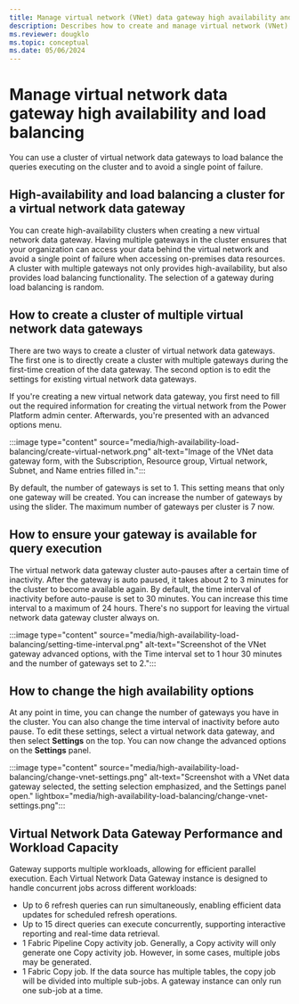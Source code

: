 ```yaml
---
title: Manage virtual network (VNet) data gateway high availability and load balancing
description: Describes how to create and manage virtual network (VNet) data gateway clusters for high availability and load balancing.
ms.reviewer: dougklo
ms.topic: conceptual
ms.date: 05/06/2024
---
```


# Manage virtual network data gateway high availability and load balancing

You can use a cluster of virtual network data gateways to load balance the queries executing on the cluster and to avoid a single point of failure.

## High-availability and load balancing a cluster for a virtual network data gateway

You can create high-availability clusters when creating a new virtual network data gateway. Having multiple gateways in the cluster ensures that your organization can access your data behind the virtual network and avoid a single point of failure when accessing on-premises data resources. A cluster with multiple gateways not only provides high-availability, but also provides load balancing functionality. The selection of a gateway during load balancing is random.

## How to create a cluster of multiple virtual network data gateways

There are two ways to create a cluster of virtual network data gateways. The first one is to directly create a cluster with multiple gateways during the first-time creation of the data gateway. The second option is to edit the settings for existing virtual network data gateways.

If you're creating a new virtual network data gateway, you first need to fill out the required information for creating the virtual network from the Power Platform admin center. Afterwards, you're presented with an advanced options menu.

:::image type="content" source="media/high-availability-load-balancing/create-virtual-network.png" alt-text="Image of the VNet data gateway form, with the Subscription, Resource group, Virtual network, Subnet, and Name entries filled in.":::

By default, the number of gateways is set to 1. This setting means that only one gateway will be created. You can increase the number of gateways by using the slider. The maximum number of gateways per cluster is 7 now.

## How to ensure your gateway is available for query execution

The virtual network data gateway cluster auto-pauses after a certain time of inactivity. After the gateway is auto paused, it takes about 2 to 3 minutes for the cluster to become available again. By default, the time interval of inactivity before auto-pause is set to 30 minutes. You can increase this time interval to a maximum of 24 hours. There's no support for leaving the virtual network data gateway cluster always on.

:::image type="content" source="media/high-availability-load-balancing/setting-time-interval.png" alt-text="Screenshot of the VNet gateway advanced options, with the Time interval set to 1 hour 30 minutes and the number of gateways set to 2.":::

## How to change the high availability options

At any point in time, you can change the number of gateways you have in the cluster. You can also change the time interval of inactivity before auto pause. To edit these settings, select a virtual network data gateway, and then select **Settings** on the top. You can now change the advanced options on the **Settings** panel.

:::image type="content" source="media/high-availability-load-balancing/change-vnet-settings.png" alt-text="Screenshot with a VNet data gateway selected, the setting selection emphasized, and the Settings panel open." lightbox="media/high-availability-load-balancing/change-vnet-settings.png":::

## Virtual Network Data Gateway Performance and Workload Capacity

Gateway supports multiple workloads, allowing for efficient parallel execution. Each Virtual Network Data Gateway instance is designed to handle concurrent jobs across different workloads:

- Up to 6 refresh queries can run simultaneously, enabling efficient data updates for scheduled refresh operations.
- Up to 15 direct queries can execute concurrently, supporting interactive reporting and real-time data retrieval.
- 1 Fabric Pipeline Copy activity job. Generally, a Copy activity will only generate one Copy activity job. However, in some cases, multiple jobs may be generated.
- 1 Fabric Copy job. If the data source has multiple tables, the copy job will be divided into multiple sub-jobs. A gateway instance can only run one sub-job at a time.
